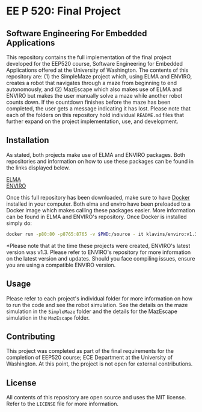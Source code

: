 EE P 520: Final Project
===

Software Engineering For Embedded Applications
---

This repository contains the full implementation of the final project developed for the EEP520 course, Software Engineering for Embedded Applications offered at the University of Washington. The contents of this repository are: (1) the SimpleMaze project which, using ELMA and ENVIRO, creates a robot that navigates through a maze from beginning to end autonomously, and (2) MazEscape which also makes use of ELMA and ENVIRO but makes the user manually solve a maze while another robot counts down. If the countdown finishes before the maze has been completed, the user gets a message indicating it has lost. Please note that each of the folders on this repository hold individual `README.md` files that further expand on the project implementation, use, and development. 

Installation
---

As stated, both projects make use of ELMA and ENVIRO packages. Both repositories and information on how to use these packages can be found in the links displayed below.

[ELMA](https://github.com/klavinslab/elma)<br />
[ENVIRO](https://github.com/klavinslab/enviro) <br />

Once this full repository has been downloaded, make sure to have [Docker](https://www.docker.com) installed in your computer. Both elma and enviro have been preloaded to a Docker image which makes calling these packages easier. More information can be found in ELMA and ENVIRO's repository. Once Docker is installed simply do: <br />
```bash
docker run -p80:80 -p8765:8765 -v $PWD:/source - it klavins/enviro:v1.3 bash
```
*Please note that at the time these projects were created, ENVIRO's latest version was v1.3. Please refer to ENVIRO's repository for more information on the latest version and updates. Should you face compiling issues, ensure you are using a compatible ENVIRO version.

Usage
---

Please refer to each project's individual folder for more information on how to run the code and see the robot simulation. See the details on the maze simulation in the `SimpleMaze` folder and the details for the MazEscape simulation in the `MazEscape` folder. 

Contributing
---

This project was completed as part of the final requirements for the completion of EEP520 course; ECE Department at the University of Washington. At this point, the project is not open for external contributions.

License
---

All contents of this repository are open source and uses the MIT license. Refer to the `LICENSE` file for more information.

